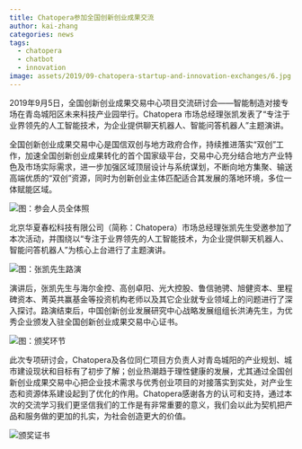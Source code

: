 ```yaml
---
title: Chatopera参加全国创新创业成果交流
author: kai-zhang
categories: news
tags:
  - chatopera
  - chatbot
  - innovation
image: assets/2019/09-chatopera-startup-and-innovation-exchanges/6.jpg
---
```


2019年9月5日，全国创新创业成果交易中心项目交流研讨会——智能制造对接专场在青岛城阳区未来科技产业园举行。Chatopera 市场总经理张凯发表了“专注于业界领先的人工智能技术，为企业提供聊天机器人、智能问答机器人”主题演讲。

全国创新创业成果交易中心是国信双创与地方政府合作，持续推进落实“双创”工作，加速全国创新创业成果转化的首个国家级平台，交易中心充分结合地方产业特色及市场实际需求，进一步加强区域顶层设计与系统谋划，不断向地方集聚、输送高端优质的“双创”资源，同时为创新创业主体匹配适合其发展的落地环境，多位一体赋能区域。

![图：参会人员全体照](/assets/2019/09-chatopera-startup-and-innovation-exchanges/2.jpg)

北京华夏春松科技有限公司（简称：Chatopera）市场总经理张凯先生受邀参加了本次活动，并围绕以“专注于业界领先的人工智能技术，为企业提供聊天机器人、智能问答机器人”为核心上台进行了主题演讲。

![图：张凯先生路演](/assets/2019/09-chatopera-startup-and-innovation-exchanges/3.jpg)

演讲后，张凯先生与海尔金控、高创卓阳、光大控股、鲁信驰骋、旭健资本、里程碑资本、菁英共赢基金等投资机构老师以及其它企业就专业领域上的问题进行了深入探讨。路演结束后，中国创新创业发展研究中心战略发展组组长洪涛先生，为优秀企业颁发入驻全国创新创业成果交易中心证书。

![图：颁奖环节](/assets/2019/09-chatopera-startup-and-innovation-exchanges/4.jpg)

此次专项研讨会，Chatopera及各位同仁项目方负责人对青岛城阳的产业规划、城市建设现状和目标有了初步了解；创业热潮趋于理性健康的发展，尤其通过全国创新创业成果交易中心把企业技术需求与优秀创业项目的对接落实到实处，对产业生态和资源体系建设起到了优化的作用。Chatopera感谢各方的认可和支持，通过本次的交流学习我们更坚信我们的工作是有非常重要的意义，我们会以此为契机把产品和服务做的更加的扎实，为社会创造更大的价值。

![颁奖证书](/assets/2019/09-chatopera-startup-and-innovation-exchanges/1.jpg)
